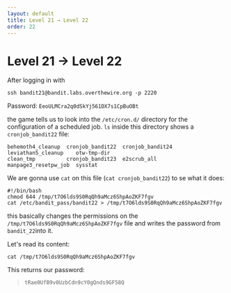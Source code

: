 ```yaml
---
layout: default
title: Level 21 → Level 22
order: 22
---
```


# Level 21 → Level 22
After logging in with 

`ssh bandit21@bandit.labs.overthewire.org -p 2220`

Password: `EeoULMCra2q0dSkYj561DX7s1CpBuOBt`

the game tells us to look into the `/etc/cron.d/` directory for the configuration of a scheduled job. `ls` inside this directory shows a `cronjob_bandit22` file:

```
behemoth4_cleanup  cronjob_bandit22  cronjob_bandit24  leviathan5_cleanup    otw-tmp-dir
clean_tmp          cronjob_bandit23  e2scrub_all       manpage3_resetpw_job  sysstat
```

We are gonna use `cat` on this file (`cat cronjob_bandit22`) to se what it does:

```
#!/bin/bash
chmod 644 /tmp/t7O6lds9S0RqQh9aMcz6ShpAoZKF7fgv
cat /etc/bandit_pass/bandit22 > /tmp/t7O6lds9S0RqQh9aMcz6ShpAoZKF7fgv
```

this basically changes the permissions on the `/tmp/t7O6lds9S0RqQh9aMcz6ShpAoZKF7fgv` file and writes the password from `bandit_22`into it. 

Let's read its content:

`cat /tmp/t7O6lds9S0RqQh9aMcz6ShpAoZKF7fgv`

This returns our password:

> `tRae0UfB9v0UzbCdn9cY0gQnds9GF58Q`